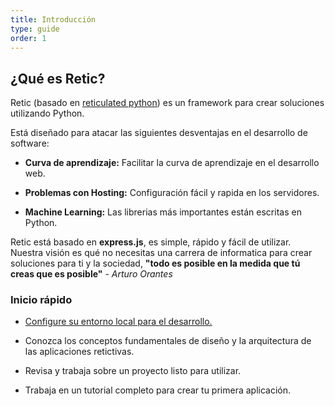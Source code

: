 ```yaml
---
title: Introducción
type: guide
order: 1
---
```


## ¿Qué es Retic?

Retic (basado en [reticulated python][wiki_retic]) es un framework para crear soluciones utilizando Python.

Está diseñado para atacar las siguientes desventajas en el desarrollo de software:
* **Curva de aprendizaje:** Facilitar la curva de aprendizaje en el desarrollo web.
  
* **Problemas con Hosting:** Configuración fácil y rapida en los servidores.
  
* **Machine Learning:** Las librerias más importantes están escritas en Python.

Retic está basado en **express.js**, es simple, rápido y fácil de utilizar. Nuestra visión es qué no necesitas una carrera de informatica para crear soluciones para ti y la sociedad, **"todo es posible en la medida que tú creas que es posible"** - *Arturo Orantes*

### Inicio rápido

* [Configure su entorno local para el desarrollo.][docs_installation]
  
* Conozca los conceptos fundamentales de diseño y la arquitectura de las aplicaciones retictivas.

* Revisa y trabaja sobre un proyecto listo para utilizar.
  
* Trabaja en un tutorial completo para crear tu primera aplicación.

[wiki_retic]: https://es.wikipedia.org/wiki/Malayopython_reticulatus
[docs_installation]:./installation.md
